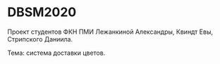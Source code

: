 # DBSM2020
Проект студентов ФКН ПМИ Лежанкиной Александры, Квиндт Евы, Стрипского Даниила.

Тема: система доставки цветов.
